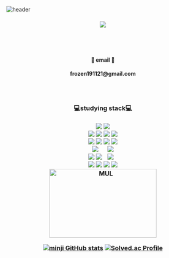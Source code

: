 
![header](https://capsule-render.vercel.app/api?type=waving&color=0:8C8CFF,100:FF6E6E&height=250&text=Welcom&fontAlignY=35&fontSize=80&desc=minji's%20github%20proflie&descSize=30&descAlignY=55)
<h3 align="center"><a href="https://hits.seeyoufarm.com"><img src="https://hits.seeyoufarm.com/api/count/incr/badge.svg?url=https%3A%2F%2Fgithub.com%2Fmjkim05%2Fmjkim05&count_bg=%23A2BEFF&title_bg=%23F5C5C5&icon=&icon_color=%234B2D2D&title=hits&edge_flat=false"/></a>
  
  <br/> <br/>  
<h4 align="center"> 💌 email 💌 
<h4 align="center"> frozen191121@gmail.com 

  <br/> <br/>  
  
<h3 align="center">💻studying stack💻</h3>
<h3 align="center">
<img src="https://img.shields.io/badge/Java-007396?style=for-the-badge&logo=java&logoColor=white">
  <img src="https://img.shields.io/badge/JavaScript-F7DF1E?style=for-the-badge&logo=javascript&logoColor=white">
<br>
<img src="https://img.shields.io/badge/Html5-E34F26?style=for-the-badge&logo=html5&logoColor=white">
<img src="https://img.shields.io/badge/Css3-1572B6?style=for-the-badge&logo=css3&logoColor=white">
<img src="https://img.shields.io/badge/Jquery-0769AD?style=for-the-badge&logo=jquery&logoColor=white">
<img src="https://img.shields.io/badge/Json-000000?style=for-the-badge&logo=json&logoColor=white">
<br>
<img src="https://img.shields.io/badge/Oracle-F80000?style=for-the-badge&logo=oracle&logoColor=white">
<img src="https://img.shields.io/badge/Mysql-4479A1?style=for-the-badge&logo=mysql&logoColor=white">
<img src="https://img.shields.io/badge/Git-F05032?style=for-the-badge&logo=git&logoColor=white">
<img src="https://img.shields.io/badge/Github-181717?style=for-the-badge&logo=github&logoColor=white">
<br>
<img src="https://img.shields.io/badge/Spring-6DB33F?style=for-the-badge&logo=spring&logoColor=white" style="height : auto; margin-left : 10px; margin-right : 10px;">
<img src="https://img.shields.io/badge/Bootstrap-7952B3?style=for-the-badge&logo=bootstrap&logoColor=white" style="height : auto; margin-left : 10px; margin-right : 10px;">
<br>
<img src="https://img.shields.io/badge/Tomcat-F8DC75?style=for-the-badge&logo=apachetomcat&logoColor=black">
<img src="https://img.shields.io/badge/linux-FCC624?style=for-the-badge&logo=linux&logoColor=black">
<img src="https://img.shields.io/badge/Amazon AWS-232F3E?style=for-the-badge&logo=amazonaws&logoColor=white" style="height : auto; margin-left : 10px; margin-right : 10px;">
<br>
<img src="https://img.shields.io/badge/Eclipseide-2C2255?style=for-the-badge&logo=eclipseide&logoColor=white">
<img src="https://img.shields.io/badge/androidstudio-3DDC84?style=for-the-badge&logo=androidstudio&logoColor=white" >
<img src="https://img.shields.io/badge/Unity-FFFFFF?style=for-the-badge&logo=unity&logoColor=black" >
<img src="https://img.shields.io/badge/visualstudio-5C2D91?style=for-the-badge&logo=visualstudio&logoColor=white" >


  <div key="3">
    <img src=https://github-readme-stats.vercel.app/api/top-langs/?username=mjkim05&layout=compact&theme=radical width="280" height=180 alt="MUL" />
  </div>
  
</div>
  

[![minji GitHub stats](https://github-readme-stats.vercel.app/api?username=mjkim05)](https://github-readme-stats.vercel.app/api?username=mjkim05&hide=stars,contribs&count_private=true)
[![Solved.ac Profile](http://mazassumnida.wtf/api/v2/generate_badge?boj=air_05)](https://solved.ac/air_05/)



<!--
**mjkim05/mjkim05** is a ✨ _special_ ✨ repository because its `README.md` (this file) appears on your GitHub profile.

Here are some ideas to get you started:

- 🔭 I’m currently working on ...
- 🌱 I’m currently learning ...
- 👯 I’m looking to collaborate on ...
- 🤔 I’m looking for help with ...
- 💬 Ask me about ...
- 📫 How to reach me: ...
- 😄 Pronouns: ...
- ⚡ Fun fact: ...
-->
